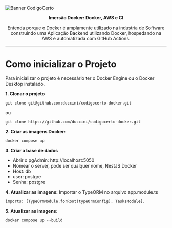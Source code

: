![Banner CodigoCerto](https://utfs.io/f/3b2340e8-5523-4aca-a549-0688fd07450e-j4edu.jfif)

<p align="center"> <strong>Imersão Docker: Docker, AWS e CI</strong></p>
  
<p align="center">Entenda porque o Docker é amplamente utilizado na industria de Software construindo uma Aplicação Backend utilizando Docker, hospedando na AWS e automatizada com GitHub Actions.</P>

---

# Como inicializar o Projeto
Para inicializar o projeto é necessário ter o Docker Engine ou o Docker Desktop instalado.

**1. Clonar o projeto**

```
git clone git@github.com:duccini/codigocerto-docker.git
```

ou

```
git clone https://github.com/duccini/codigocerto-docker.git
```

**2. Criar as imagens Docker:**
```
docker compose up
```

**3. Criar a base de dados**
- Abrir o pgAdmin: http://localhost:5050
- Nomear o server, pode ser qualquer nome, NestJS Docker
- Host: db
- user: postgre
- Senha: postgre

**4. Atualizar as imagens:**
Importar o TypeORM no arquivo app.module.ts
```
imports: [TypeOrmModule.forRoot(typeOrmConfig), TasksModule],
```

**5. Atualizar as imagens:**
```
docker compose up --build
```